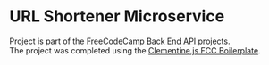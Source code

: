 # URL Shortener Microservice
Project is part of the [FreeCodeCamp Back End API projects](https://www.freecodecamp.com/challenges/url-shortener-microservice).<br />
The project was completed using the [Clementine.js FCC Boilerplate](http://www.clementinejs.com/).

